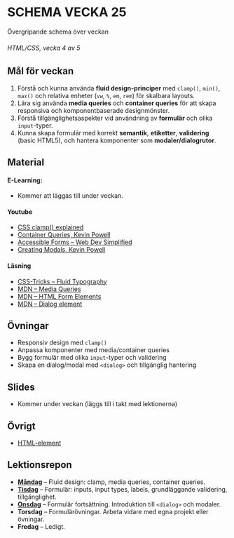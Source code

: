 # SCHEMA VECKA 25

Övergripande schema över veckan

###### HTML/CSS, vecka 4 av 5

## Mål för veckan

1. Förstå och kunna använda **fluid design-principer** med `clamp()`, `min()`, `max()` och relativa enheter (`vw`, `%`, `em`, `rem`) för skalbara layouts.
2. Lära sig använda **media queries** och **container queries** för att skapa responsiva och komponentbaserade designmönster.
3. Förstå tillgänglighetsaspekter vid användning av **formulär** och olika `input`-typer.
4. Kunna skapa formulär med korrekt **semantik**, **etiketter**, **validering** (basic HTML5), och hantera komponenter som **modaler/dialogrutor**.

## Material

#### E-Learning:

* Kommer att läggas till under veckan.

#### Youtube

* [CSS clamp() explained](https://www.youtube.com/watch?v=U9VF-4euyRo)
* [Container Queries, Kevin Powell](https://www.youtube.com/watch?v=tZzYqDKZzvY)
* [Accessible Forms – Web Dev Simplified](https://www.youtube.com/watch?v=GgT5XKaugkY)
* [Creating Modals, Kevin Powell](https://www.youtube.com/watch?v=MBaw_6cPmAw)

#### Läsning

* [CSS-Tricks – Fluid Typography](https://css-tricks.com/using-calc-to-set-font-size/)
* [MDN – Media Queries](https://developer.mozilla.org/en-US/docs/Web/CSS/Media_Queries/Using_media_queries)
* [MDN – HTML Form Elements](https://developer.mozilla.org/en-US/docs/Learn/Forms)
* [MDN – Dialog element](https://developer.mozilla.org/en-US/docs/Web/HTML/Element/dialog)

## Övningar

* Responsiv design med `clamp()`
* Anpassa komponenter med media/container queries
* Bygg formulär med olika `input`-typer och validering
* Skapa en dialog/modal med `<dialog>` och tillgänglig hantering

## Slides

* Kommer under veckan (läggs till i takt med lektionerna)

## Övrigt

* [HTML-element](https://github.com/Lexicon-frontend-2025/html-cheatsheet)

## Lektionsrepon

* **[Måndag](https://github.com/Lexicon-frontend-2025/lektion-16-juni)** – Fluid design: clamp, media queries, container queries.
* **[Tisdag](https://github.com/Lexicon-frontend-2025/lektion-17-juni)** – Formulär: inputs, input types, labels, grundläggande validering, tillgänglighet.
* **[Onsdag](https://github.com/Lexicon-frontend-2025/lektion-18-juni)** – Formulär fortsättning. Introduktion till `<dialog>` och modaler.
* **Torsdag** – Formulärövningar. Arbeta vidare med egna projekt eller övningar.
* **Fredag** – Ledigt.
